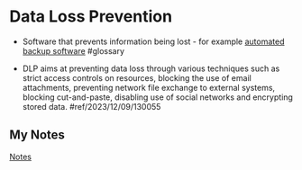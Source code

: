 # Data Loss Prevention
- Software that prevents information being lost - for example [automated backup software](backup.md) #glossary

- DLP aims at preventing data loss through various techniques such as strict access controls on resources, blocking the use of email attachments, preventing network file exchange to external systems, blocking cut-and-paste, disabling use of social networks and encrypting stored data. #ref/2023/12/09/130055
## My Notes
[Notes](mynotes/data-loss-prevention-notes.md)
